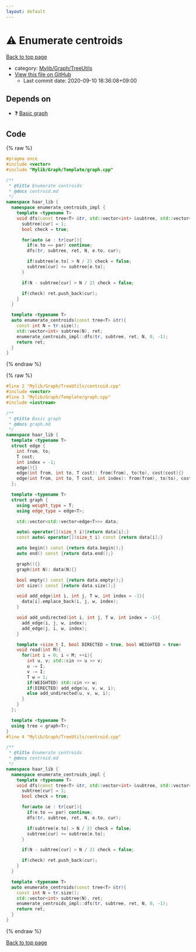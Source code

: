 ```yaml
---
layout: default
---
```


<!-- mathjax config similar to math.stackexchange -->
<script type="text/javascript" async
  src="https://cdnjs.cloudflare.com/ajax/libs/mathjax/2.7.5/MathJax.js?config=TeX-MML-AM_CHTML">
</script>
<script type="text/x-mathjax-config">
  MathJax.Hub.Config({
    TeX: { equationNumbers: { autoNumber: "AMS" }},
    tex2jax: {
      inlineMath: [ ['$','$'] ],
      processEscapes: true
    },
    "HTML-CSS": { matchFontHeight: false },
    displayAlign: "left",
    displayIndent: "2em"
  });
</script>

<script type="text/javascript" src="https://cdnjs.cloudflare.com/ajax/libs/jquery/3.4.1/jquery.min.js"></script>
<script src="https://cdn.jsdelivr.net/npm/jquery-balloon-js@1.1.2/jquery.balloon.min.js" integrity="sha256-ZEYs9VrgAeNuPvs15E39OsyOJaIkXEEt10fzxJ20+2I=" crossorigin="anonymous"></script>
<script type="text/javascript" src="../../../../assets/js/copy-button.js"></script>
<link rel="stylesheet" href="../../../../assets/css/copy-button.css" />


# :warning: Enumerate centroids

<a href="../../../../index.html">Back to top page</a>

* category: <a href="../../../../index.html#a41ea9974466d4f509bcbf59f2ee921e">Mylib/Graph/TreeUtils</a>
* <a href="{{ site.github.repository_url }}/blob/master/Mylib/Graph/TreeUtils/centroid.cpp">View this file on GitHub</a>
    - Last commit date: 2020-09-10 18:36:08+09:00




## Depends on

* :question: <a href="../Template/graph.cpp.html">Basic graph</a>


## Code

<a id="unbundled"></a>
{% raw %}
```cpp
#pragma once
#include <vector>
#include "Mylib/Graph/Template/graph.cpp"

/**
 * @title Enumerate centroids
 * @docs centroid.md
 */
namespace haar_lib {
  namespace enumerate_centroids_impl {
    template <typename T>
    void dfs(const tree<T> &tr, std::vector<int> &subtree, std::vector<int> &ret, int N, int cur, int par){
      subtree[cur] = 1;
      bool check = true;

      for(auto &e : tr[cur]){
        if(e.to == par) continue;
        dfs(tr, subtree, ret, N, e.to, cur);

        if(subtree[e.to] > N / 2) check = false;
        subtree[cur] += subtree[e.to];
      }

      if(N - subtree[cur] > N / 2) check = false;

      if(check) ret.push_back(cur);
    }
  }

  template <typename T>
  auto enumerate_centroids(const tree<T> &tr){
    const int N = tr.size();
    std::vector<int> subtree(N), ret;
    enumerate_centroids_impl::dfs(tr, subtree, ret, N, 0, -1);
    return ret;
  }
}

```
{% endraw %}

<a id="bundled"></a>
{% raw %}
```cpp
#line 2 "Mylib/Graph/TreeUtils/centroid.cpp"
#include <vector>
#line 3 "Mylib/Graph/Template/graph.cpp"
#include <iostream>

/**
 * @title Basic graph
 * @docs graph.md
 */
namespace haar_lib {
  template <typename T>
  struct edge {
    int from, to;
    T cost;
    int index = -1;
    edge(){}
    edge(int from, int to, T cost): from(from), to(to), cost(cost){}
    edge(int from, int to, T cost, int index): from(from), to(to), cost(cost), index(index){}
  };

  template <typename T>
  struct graph {
    using weight_type = T;
    using edge_type = edge<T>;

    std::vector<std::vector<edge<T>>> data;

    auto& operator[](size_t i){return data[i];}
    const auto& operator[](size_t i) const {return data[i];}

    auto begin() const {return data.begin();}
    auto end() const {return data.end();}

    graph(){}
    graph(int N): data(N){}

    bool empty() const {return data.empty();}
    int size() const {return data.size();}

    void add_edge(int i, int j, T w, int index = -1){
      data[i].emplace_back(i, j, w, index);
    }

    void add_undirected(int i, int j, T w, int index = -1){
      add_edge(i, j, w, index);
      add_edge(j, i, w, index);
    }

    template <size_t I, bool DIRECTED = true, bool WEIGHTED = true>
    void read(int M){
      for(int i = 0; i < M; ++i){
        int u, v; std::cin >> u >> v;
        u -= I;
        v -= I;
        T w = 1;
        if(WEIGHTED) std::cin >> w;
        if(DIRECTED) add_edge(u, v, w, i);
        else add_undirected(u, v, w, i);
      }
    }
  };

  template <typename T>
  using tree = graph<T>;
}
#line 4 "Mylib/Graph/TreeUtils/centroid.cpp"

/**
 * @title Enumerate centroids
 * @docs centroid.md
 */
namespace haar_lib {
  namespace enumerate_centroids_impl {
    template <typename T>
    void dfs(const tree<T> &tr, std::vector<int> &subtree, std::vector<int> &ret, int N, int cur, int par){
      subtree[cur] = 1;
      bool check = true;

      for(auto &e : tr[cur]){
        if(e.to == par) continue;
        dfs(tr, subtree, ret, N, e.to, cur);

        if(subtree[e.to] > N / 2) check = false;
        subtree[cur] += subtree[e.to];
      }

      if(N - subtree[cur] > N / 2) check = false;

      if(check) ret.push_back(cur);
    }
  }

  template <typename T>
  auto enumerate_centroids(const tree<T> &tr){
    const int N = tr.size();
    std::vector<int> subtree(N), ret;
    enumerate_centroids_impl::dfs(tr, subtree, ret, N, 0, -1);
    return ret;
  }
}

```
{% endraw %}

<a href="../../../../index.html">Back to top page</a>

